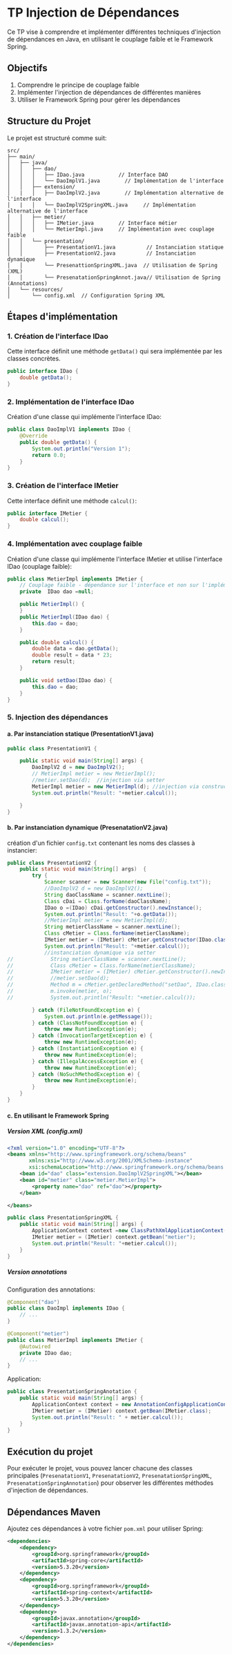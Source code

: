 # TP Injection de Dépendances

Ce TP vise à comprendre et implémenter différentes techniques d'injection de dépendances en Java, en utilisant le couplage faible et le Framework Spring.

## Objectifs

1. Comprendre le principe de couplage faible
2. Implémenter l'injection de dépendances de différentes manières
3. Utiliser le Framework Spring pour gérer les dépendances

## Structure du Projet

Le projet est structuré comme suit:

```
src/
├── main/
│   ├── java/
│   │   ├── dao/
│   │   │   ├── IDao.java           // Interface DAO
│   │   │   └── DaoImplV1.java        // Implémentation de l'interface
│   │   ├── extension/
│   |   │   ├── DaoImplV2.java        // Implémentation alternative de l'interface
│   |   │   └── DaoImplV2SpringXML.java     // Implémentation alternative de l'interface
│   │   ├── metier/
│   │   │   ├── IMetier.java        // Interface métier
│   │   │   └── MetierImpl.java     // Implémentation avec couplage faible
│   │   └── presentation/
│   │       ├── PresentationV1.java          // Instanciation statique
│   │       ├── PresentationV2.java          // Instanciation dynamique
│   │       └── PresenattionSpringXML.java  // Utilisation de Spring (XML)
│   │       └── PresenatationSpringAnnot.java// Utilisation de Spring (Annotations)
│   └── resources/
│       └── config.xml  // Configuration Spring XML
```

## Étapes d'implémentation

### 1. Création de l'interface IDao

Cette interface définit une méthode `getData()` qui sera implémentée par les classes concrètes.

```java
public interface IDao {
    double getData();
}
```

### 2. Implémentation de l'interface IDao

Création d'une classe qui implémente l'interface IDao:

```java
public class DaoImplV1 implements IDao {
    @Override
    public double getData() {
        System.out.println("Version 1");
        return 0.0;
    }
}
```

### 3. Création de l'interface IMetier

Cette interface définit une méthode `calcul()`:

```java
public interface IMetier {
    double calcul();
}
```

### 4. Implémentation avec couplage faible

Création d'une classe qui implémente l'interface IMetier et utilise l'interface IDao (couplage faible):

```java
public class MetierImpl implements IMetier {
    // Couplage faible - dépendance sur l'interface et non sur l'implémentation
    private  IDao dao =null;

    public MetierImpl() {
    }
    public MetierImpl(IDao dao) {
        this.dao = dao;
    }

    public double calcul() {
        double data = dao.getData();
        double result = data * 23;
        return result;
    }

    public void setDao(IDao dao) {
        this.dao = dao;
    }
}
```

### 5. Injection des dépendances

#### a. Par instanciation statique (PresentationV1.java)

```java
public class PresentationV1 {

    public static void main(String[] args) {
        DaoImplV2 d = new DaoImplV2();
        // MetierImpl metier = new MetierImpl();
        //metier.setDao(d);  //injection via setter
        MetierImpl metier = new MetierImpl(d); //injection via constructeur
        System.out.println("Result: "+metier.calcul());

    }
}
```

#### b. Par instanciation dynamique (PresenatationV2.java)

création d'un fichier `config.txt` contenant les noms des classes à instancier: 
```java
public class PresentationV2 {
    public static void main(String[] args)  {
        try {
            Scanner scanner = new Scanner(new File("config.txt"));
            //DaoImplV2 d = new DaoImplV2();
            String daoClassName = scanner.nextLine();
            Class cDai = Class.forName(daoClassName);
            IDao o =(IDao) cDai.getConstructor().newInstance();
            System.out.println("Result: "+o.getData());
            //MetierImpl metier = new MetierImpl(d);
            String metierClassName = scanner.nextLine();
            Class cMetier = Class.forName(metierClassName);
            IMetier metier = (IMetier) cMetier.getConstructor(IDao.class).newInstance(o);
            System.out.println("Result: "+metier.calcul());
            //instanciation dynamique via setter
//            String metierClassName = scanner.nextLine();
//            Class cMetier = Class.forName(metierClassName);
//            IMetier metier = (IMetier) cMetier.getConstructor().newInstance();
//            //metier.setDao(d);
//            Method m = cMetier.getDeclaredMethod("setDao", IDao.class);
//            m.invoke(metier, o);
//            System.out.println("Result: "+metier.calcul());

        } catch (FileNotFoundException e) {
            System.out.println(e.getMessage());
        } catch (ClassNotFoundException e) {
            throw new RuntimeException(e);
        } catch (InvocationTargetException e) {
            throw new RuntimeException(e);
        } catch (InstantiationException e) {
            throw new RuntimeException(e);
        } catch (IllegalAccessException e) {
            throw new RuntimeException(e);
        } catch (NoSuchMethodException e) {
            throw new RuntimeException(e);
        }
    }
}
```

#### c. En utilisant le Framework Spring

##### Version XML (config.xml)

```xml
<?xml version="1.0" encoding="UTF-8"?>
<beans xmlns="http://www.springframework.org/schema/beans"
       xmlns:xsi="http://www.w3.org/2001/XMLSchema-instance"
       xsi:schemaLocation="http://www.springframework.org/schema/beans http://www.springframework.org/schema/beans/spring-beans.xsd">
    <bean id="dao" class="extension.DaoImplV2SpringXML"></bean>
    <bean id="metier" class="metier.MetierImpl">
        <property name="dao" ref="dao"></property>
    </bean>

</beans>
```

```java
public class PresentationSpringXML {
    public static void main(String[] args) {
        ApplicationContext context =new ClassPathXmlApplicationContext("config.xml");
        IMetier metier = (IMetier) context.getBean("metier");
        System.out.println("Result: "+metier.calcul());
    }
}
```

##### Version annotations

Configuration des annotations:

```java
@Component("dao")
public class DaoImpl implements IDao {
    // ...
}

@Component("metier")
public class MetierImpl implements IMetier {
    @Autowired
    private IDao dao;
    // ...
}
```

Application:

```java
public class PresentationSpringAnotation {
    public static void main(String[] args) {
        ApplicationContext context = new AnnotationConfigApplicationContext("extension", "metier");
        IMetier metier = (IMetier) context.getBean(IMetier.class);
        System.out.println("Result: " + metier.calcul());
    }
}
```

## Exécution du projet

Pour exécuter le projet, vous pouvez lancer chacune des classes principales (`PresenatationV1`, `PresenatationV2`, `PresenatationSpringXML`, `PresenatationSpringAnnotation`) pour observer les différentes méthodes d'injection de dépendances.

## Dépendances Maven

Ajoutez ces dépendances à votre fichier `pom.xml` pour utiliser Spring:

```xml
<dependencies>
    <dependency>
        <groupId>org.springframework</groupId>
        <artifactId>spring-core</artifactId>
        <version>5.3.20</version>
    </dependency>
    <dependency>
        <groupId>org.springframework</groupId>
        <artifactId>spring-context</artifactId>
        <version>5.3.20</version>
    </dependency>
    <dependency>
        <groupId>javax.annotation</groupId>
        <artifactId>javax.annotation-api</artifactId>
        <version>1.3.2</version>
    </dependency>
</dependencies>
```